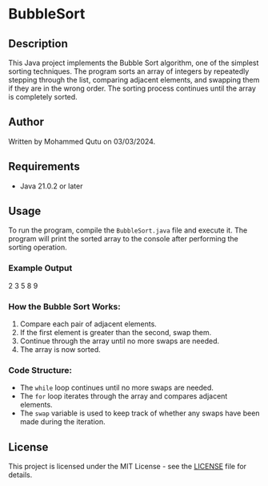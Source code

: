 # BubbleSort

## Description
This Java project implements the Bubble Sort algorithm, one of the simplest sorting techniques. The program sorts an array of integers by repeatedly stepping through the list, comparing adjacent elements, and swapping them if they are in the wrong order. The sorting process continues until the array is completely sorted.

## Author
Written by Mohammed Qutu on 03/03/2024.

## Requirements
- Java 21.0.2 or later

## Usage
To run the program, compile the `BubbleSort.java` file and execute it. The program will print the sorted array to the console after performing the sorting operation.

### Example Output
2 3 5 8 9

### How the Bubble Sort Works:
1. Compare each pair of adjacent elements.
2. If the first element is greater than the second, swap them.
3. Continue through the array until no more swaps are needed.
4. The array is now sorted.

### Code Structure:
- The `while` loop continues until no more swaps are needed.
- The `for` loop iterates through the array and compares adjacent elements.
- The `swap` variable is used to keep track of whether any swaps have been made during the iteration.

## License
This project is licensed under the MIT License - see the [LICENSE](LICENSE) file for details.
